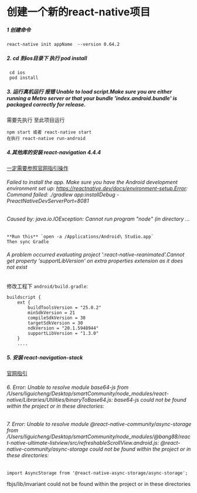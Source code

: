# 创建一个新的react-native项目



##### 1 创建命令

```
react-native init appName  --version 0.64.2
```

##### 2. cd 到ios目录下 执行 pod install

```
 cd ios
 pod install
```

##### 3. 运行真机运行 报错 Unable to load script.Make sure you are either running a Metro server or that your bundle 'index.android.bundle' is packaged correctly for release.

需要先执行  至此项目运行

```
npm start 或者 react-native start
在执行 react-native run-android
```

##### 4.其他库的安装  react-navigation 4.4.4

[一定需要参照官网指引操作](https://reactnavigation.org/docs/4.x/getting-started/)



###### Failed to install the app. Make sure you have the Android development environment set up: https://reactnative.dev/docs/environment-setup.Error: Command failed: ./gradlew app:installDebug -PreactNativeDevServerPort=8081





###### Caused by: java.io.IOException: Cannot run program "node" (in directory ...

```
**Run this** `open -a /Applications/Android\ Studio.app`
Then sync Gradle
```



###### A problem occurred evaluating project ':react-native-reanimated'.Cannot get property 'supportLibVersion' on extra properties extension as it does not exist

修改工程下 `android/build.gradle`:

```
buildscript {
    ext {
        buildToolsVersion = "25.0.2"
        minSdkVersion = 21
        compileSdkVersion = 30
        targetSdkVersion = 30
        ndkVersion = "20.1.5948944"
        supportLibVersion = "1.3.0"
    }
    ....
```



##### 5. 安装 react-navigation-stack

[官网指引](https://reactnavigation.org/docs/4.x/hello-react-navigation)



###### 6. Error: Unable to resolve module base64-js from /Users/liguicheng/Desktop/smartCommunity/node_modules/react-native/Libraries/Utilities/binaryToBase64.js: base64-js could not be found within the project or in these directories:



###### 7. Error: Unable to resolve module @react-native-community/async-storage from /Users/liguicheng/Desktop/smartCommunity/node_modules/@bang88/react-native-ultimate-listview/src/refreshableScrollView.android.js: @react-native-community/async-storage could not be found within the project or in these directories:

```
import AsyncStorage from '@react-native-async-storage/async-storage';
```



fbjs/lib/invariant could not be found within the project or in these directories